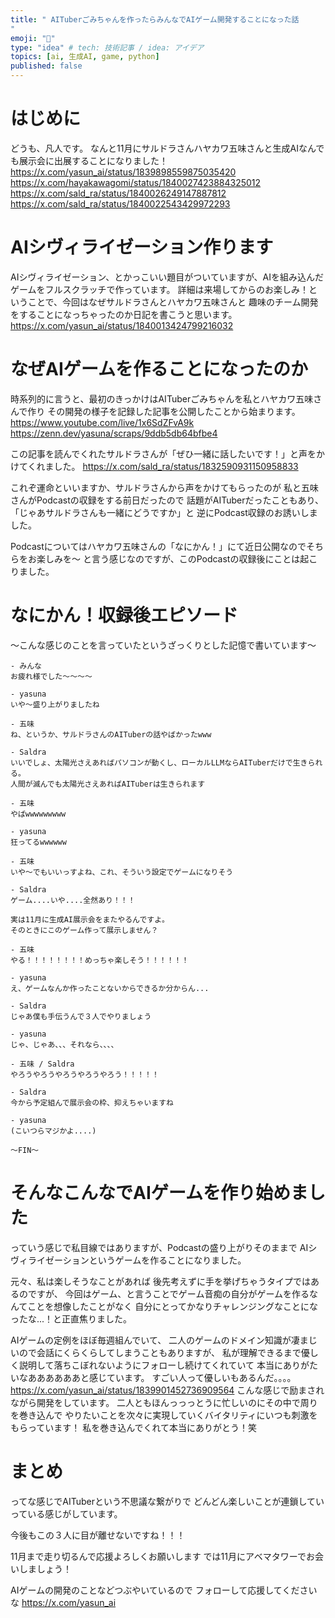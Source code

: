 ```yaml
---
title: " AITuberごみちゃんを作ったらみんなでAIゲーム開発することになった話
"
emoji: "🏰"
type: "idea" # tech: 技術記事 / idea: アイデア
topics: [ai, 生成AI, game, python]
published: false
---
```


# はじめに
どうも、凡人です。
なんと11月にサルドラさんハヤカワ五味さんと生成AIなんでも展示会に出展することになりました！
https://x.com/yasun_ai/status/1839898559875035420
https://x.com/hayakawagomi/status/1840027423884325012
https://x.com/sald_ra/status/1840026249147887812
https://x.com/sald_ra/status/1840022543429972293


# AIシヴィライゼーション作ります
AIシヴィライゼーション、とかっこいい題目がついていますが、AIを組み込んだゲームをフルスクラッチで作っています。
詳細は来場してからのお楽しみ！ということで、今回はなぜサルドラさんとハヤカワ五味さんと
趣味のチーム開発をすることになっちゃったのか日記を書こうと思います。
https://x.com/yasun_ai/status/1840013424799216032


# なぜAIゲームを作ることになったのか
時系列的に言うと、最初のきっかけはAITuberごみちゃんを私とハヤカワ五味さんで作り
その開発の様子を記録した記事を公開したことから始まります。
https://www.youtube.com/live/1x6SdZFvA9k
https://zenn.dev/yasuna/scraps/9ddb5db64bfbe4

この記事を読んでくれたサルドラさんが「ぜひ一緒に話したいです！」と声をかけてくれました。
https://x.com/sald_ra/status/1832590931150958833

これぞ運命といいますか、サルドラさんから声をかけてもらったのが
私と五味さんがPodcastの収録をする前日だったので
話題がAITuberだったこともあり、「じゃあサルドラさんも一緒にどうですか」と
逆にPodcast収録のお誘いしました。

Podcastについてはハヤカワ五味さんの「なにかん！」にて近日公開なのでそちらをお楽しみを〜
と言う感じなのですが、このPodcastの収録後にことは起こりました。

# なにかん！収録後エピソード

〜こんな感じのことを言っていたというざっくりとした記憶で書いています〜

```
- みんな
お疲れ様でした〜〜〜〜

- yasuna
いや〜盛り上がりましたね

- 五味
ね、というか、サルドラさんのAITuberの話やばかったwww

- Saldra
いいでしょ、太陽光さえあればパソコンが動くし、ローカルLLMならAITuberだけで生きられる。
人間が滅んでも太陽光さえあればAITuberは生きられます

- 五味
やばwwwwwwwww

- yasuna
狂ってるwwwwww

- 五味
いや〜でもいいっすよね、これ、そういう設定でゲームになりそう

- Saldra
ゲーム....いや....全然あり！！！

実は11月に生成AI展示会をまたやるんですよ。
そのときにこのゲーム作って展示しません？

- 五味
やる！！！！！！！！めっちゃ楽しそう！！！！！！

- yasuna
え、ゲームなんか作ったことないからできるか分からん...

- Saldra
じゃあ僕も手伝うんで３人でやりましょう

- yasuna
じゃ、じゃあ、、、それなら、、、、

- 五味 / Saldra
やろうやろうやろうやろうやろう！！！！！

- Saldra
今から予定組んで展示会の枠、抑えちゃいますね

- yasuna
(こいつらマジかよ....)

〜FIN〜
```

# そんなこんなでAIゲームを作り始めました

っていう感じで私目線ではありますが、Podcastの盛り上がりそのままで
AIシヴィライゼーションというゲームを作ることになりました。

元々、私は楽しそうなことがあれば
後先考えずに手を挙げちゃうタイプではあるのですが、
今回はゲーム、と言うことでゲーム音痴の自分がゲームを作るなんてことを想像したことがなく
自分にとってかなりチャレンジングなことになったな...！と正直焦りました。

AIゲームの定例をほぼ毎週組んでいて、
二人のゲームのドメイン知識が凄まじいので会話にくらくらしてしまうこともありますが、
私が理解できるまで優しく説明して落ちこぼれないようにフォローし続けてくれていて
本当にありがたいなああああああと感じています。
すごい人って優しいもあるんだ。。。。
https://x.com/yasun_ai/status/1839901452736909564
こんな感じで励まされながら開発をしています。
二人ともほんっっっとうに忙しいのにその中で周りを巻き込んで
やりたいことを次々に実現していくバイタリティにいつも刺激をもらっています！
私を巻き込んでくれて本当にありがとう！笑

# まとめ
ってな感じでAITuberという不思議な繋がりで
どんどん楽しいことが連鎖していっている感じがしています。

今後もこの３人に目が離せないですね！！！

11月まで走り切るんで応援よろしくお願いします
では11月にアベマタワーでお会いしましょう！

AIゲームの開発のことなどつぶやいているので
フォローして応援してくださいな
https://x.com/yasun_ai